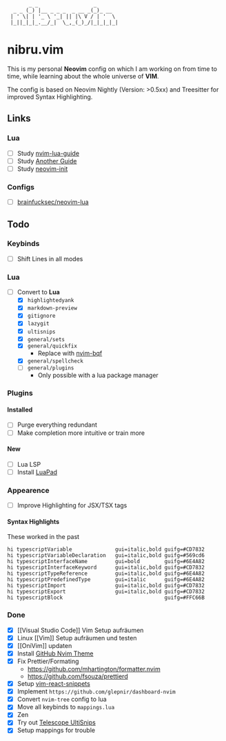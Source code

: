 ```
       _ _                  _       
  _ _ (_) |__ _ _ _  _ __ _(_)_ __  
 | ' \| | '_ \ '_| || |\ V / | '  \ 
 |_||_|_|_.__/_|  \_,_(_)_/|_|_|_|_|
```

# nibru.vim

This is my personal **Neovim** config on which I am working on from time to time, while learning about the whole universe of **VIM**.

The config is based on Neovim Nightly (Version: >0.5xx) and Treesitter for improved Syntax Highlighting.

## Links
### Lua
- [ ] Study [nvim-lua-guide](https://github.com/nanotee/nvim-lua-guide)
- [ ] Study [Another Guide](https://alpha2phi.medium.com/neovim-init-lua-e80f4f136030)
- [ ] Study [neovim-init](https://oroques.dev/notes/neovim-init/)

### Configs
- [ ] [brainfucksec/neovim-lua](https://github.com/brainfucksec/neovim-lua)

## Todo
### Keybinds
- [ ] Shift Lines in all modes

### Lua
- [ ] Convert to **Lua**
  - [x] `highlightedyank`
  - [x] `markdown-preview`
  - [x] `gitignore`
  - [x] `lazygit`
  - [x] `ultisnips`
  - [x] `general/sets`
  - [x] `general/quickfix`
    - Replace with [nvim-bqf](https://github.com/kevinhwang91/nvim-bqf) 
  - [x] `general/spellcheck`
  - [ ] `general/plugins`
    - Only possible with a lua package manager

### Plugins
#### Installed
- [ ] Purge everything redundant
- [ ] Make completion more intuitive or train more

#### New
- [ ] Lua LSP
- [ ] Install [LuaPad](https://github.com/rafcamlet/nvim-luapad)

### Appearence
- [ ] Improve Highlighting for JSX/TSX tags

#### Syntax Highlights
These worked in the past
```viml
hi typescriptVariable              gui=italic,bold guifg=#CD7832
hi typescriptVariableDeclaration   gui=italic,bold guifg=#569cd6
hi typescriptInterfaceName         gui=bold        guifg=#6E4A82
hi typescriptInterfaceKeyword      gui=italic,bold guifg=#CD7832
hi typescriptTypeReference         gui=italic,bold guifg=#6E4A82
hi typescriptPredefinedType        gui=italic      guifg=#6E4A82
hi typescriptImport                gui=italic,bold guifg=#CD7832
hi typescriptExport                gui=italic,bold guifg=#CD7832
hi typescriptBlock                                 guifg=#FFC66B
```

### Done
- [x] [[Visual Studio Code]] Vim Setup aufräumen
- [x] Linux [[Vim]] Setup aufräumen und testen
- [x] [[OniVim]] updaten
- [x] Install [GitHub Nvim Theme](https://github.com/projekt0n/github-nvim-theme) 
- [x] Fix Prettier/Formating
  - https://github.com/mhartington/formatter.nvim
  - https://github.com/fsouza/prettierd
- [x] Setup [vim-react-snippets](https://github.com/mlaursen/vim-react-snippets#usestate)
- [x] Implement `https://github.com/glepnir/dashboard-nvim`
- [x] Convert `nvim-tree` config to lua
- [x] Move all keybinds to `mappings.lua`
- [x] Zen
- [x] Try out [Telescope UltiSnips](https://github.com/fhill2/telescope-ultisnips.nvim)
- [x] Setup mappings for trouble
